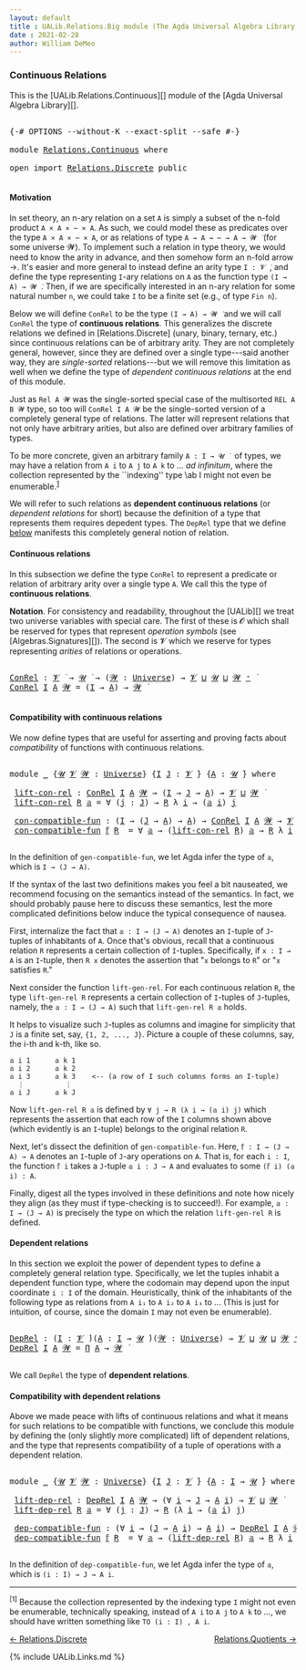```yaml
---
layout: default
title : UALib.Relations.Big module (The Agda Universal Algebra Library)
date : 2021-02-28
author: William DeMeo
---
```


### <a id="big-relations">Continuous Relations</a>

This is the [UALib.Relations.Continuous][] module of the [Agda Universal Algebra Library][].

<pre class="Agda">

<a id="298" class="Symbol">{-#</a> <a id="302" class="Keyword">OPTIONS</a> <a id="310" class="Pragma">--without-K</a> <a id="322" class="Pragma">--exact-split</a> <a id="336" class="Pragma">--safe</a> <a id="343" class="Symbol">#-}</a>

<a id="348" class="Keyword">module</a> <a id="355" href="Relations.Continuous.html" class="Module">Relations.Continuous</a> <a id="376" class="Keyword">where</a>

<a id="383" class="Keyword">open</a> <a id="388" class="Keyword">import</a> <a id="395" href="Relations.Discrete.html" class="Module">Relations.Discrete</a> <a id="414" class="Keyword">public</a>

</pre>

#### <a id="motivation">Motivation</a>
In set theory, an n-ary relation on a set `A` is simply a subset of the n-fold product `A × A × ⋯ × A`.  As such, we could model these as predicates over the type `A × A × ⋯ × A`, or as relations of type `A → A → ⋯ → A → 𝓦 ̇` (for some universe 𝓦).  To implement such a relation in type theory, we would need to know the arity in advance, and then somehow form an n-fold arrow →.  It's easier and more general to instead define an arity type `I : 𝓥 ̇`, and define the type representing `I`-ary relations on `A` as the function type `(I → A) → 𝓦 ̇`.  Then, if we are specifically interested in an n-ary relation for some natural number `n`, we could take `I` to be a finite set (e.g., of type `Fin n`).

Below we will define `ConRel` to be the type `(I → A) → 𝓦 ̇` and we will call `ConRel` the type of **continuous relations**.  This generalizes the discrete relations we defined in [Relations.Discrete] (unary, binary, ternary, etc.) since continuous relations can be of arbitrary arity.  They are not completely general, however, since they are defined over a single type---said another way, they are *single-sorted* relations---but we will remove this limitation as well when we define the type of *dependent continuous relations* at the end of this module.

Just as `Rel A 𝓦` was the single-sorted special case of the multisorted `REL A B 𝓦` type, so too will `ConRel I A 𝓦` be the single-sorted version of a completely general type of relations. The latter will represent relations that not only have arbitrary arities, but also are defined over arbitrary families of types.

To be more concrete, given an arbitrary family `A : I → 𝓤 ̇ ` of types, we may have a relation from `A i` to `A j` to `A k` to … *ad infinitum*, where the collection represented by the ``indexing'' type \ab I might not even be enumerable.<sup>[1](Relations.Continuous.html#fn1)</sup>

We will refer to such relations as **dependent continuous relations** (or *dependent relations* for short) because the definition of a type that represents them requires depedent types.  The `DepRel` type that we define [below](Relations.Continuous.html#dependent-relations) manifests this completely general notion of relation.

#### <a id="continuous-relations">Continuous relations</a>

In this subsection we define the type `ConRel` to represent a predicate or relation of arbitrary arity over a single type `A`. We call this the type of **continuous relations**.

**Notation**. For consistency and readability, throughout the [UALib][] we treat two universe variables with special care.  The first of these is 𝓞 which shall be reserved for types that represent *operation symbols* (see [Algebras.Signatures][]). The second is 𝓥 which we reserve for types representing *arities* of relations or operations.

<pre class="Agda">

<a id="ConRel"></a><a id="3265" href="Relations.Continuous.html#3265" class="Function">ConRel</a> <a id="3272" class="Symbol">:</a> <a id="3274" href="Universes.html#262" class="Generalizable">𝓥</a> <a id="3276" href="Universes.html#403" class="Function Operator">̇</a> <a id="3278" class="Symbol">→</a> <a id="3280" href="Universes.html#260" class="Generalizable">𝓤</a> <a id="3282" href="Universes.html#403" class="Function Operator">̇</a> <a id="3284" class="Symbol">→</a> <a id="3286" class="Symbol">(</a><a id="3287" href="Relations.Continuous.html#3287" class="Bound">𝓦</a> <a id="3289" class="Symbol">:</a> <a id="3291" href="Universes.html#205" class="Postulate">Universe</a><a id="3299" class="Symbol">)</a> <a id="3301" class="Symbol">→</a> <a id="3303" href="Universes.html#262" class="Generalizable">𝓥</a> <a id="3305" href="Agda.Primitive.html#636" class="Primitive Operator">⊔</a> <a id="3307" href="Universes.html#260" class="Generalizable">𝓤</a> <a id="3309" href="Agda.Primitive.html#636" class="Primitive Operator">⊔</a> <a id="3311" href="Relations.Continuous.html#3287" class="Bound">𝓦</a> <a id="3313" href="Universes.html#181" class="Primitive Operator">⁺</a> <a id="3315" href="Universes.html#403" class="Function Operator">̇</a>
<a id="3317" href="Relations.Continuous.html#3265" class="Function">ConRel</a> <a id="3324" href="Relations.Continuous.html#3324" class="Bound">I</a> <a id="3326" href="Relations.Continuous.html#3326" class="Bound">A</a> <a id="3328" href="Relations.Continuous.html#3328" class="Bound">𝓦</a> <a id="3330" class="Symbol">=</a> <a id="3332" class="Symbol">(</a><a id="3333" href="Relations.Continuous.html#3324" class="Bound">I</a> <a id="3335" class="Symbol">→</a> <a id="3337" href="Relations.Continuous.html#3326" class="Bound">A</a><a id="3338" class="Symbol">)</a> <a id="3340" class="Symbol">→</a> <a id="3342" href="Relations.Continuous.html#3328" class="Bound">𝓦</a> <a id="3344" href="Universes.html#403" class="Function Operator">̇</a>

</pre>


#### <a id="compatibility-with-continuous-relations">Compatibility with continuous relations</a>

We now define types that are useful for asserting and proving facts about *compatibility* of functions with continuous relations.

<pre class="Agda">

<a id="3603" class="Keyword">module</a> <a id="3610" href="Relations.Continuous.html#3610" class="Module">_</a> <a id="3612" class="Symbol">{</a><a id="3613" href="Relations.Continuous.html#3613" class="Bound">𝓤</a> <a id="3615" href="Relations.Continuous.html#3615" class="Bound">𝓥</a> <a id="3617" href="Relations.Continuous.html#3617" class="Bound">𝓦</a> <a id="3619" class="Symbol">:</a> <a id="3621" href="Universes.html#205" class="Postulate">Universe</a><a id="3629" class="Symbol">}</a> <a id="3631" class="Symbol">{</a><a id="3632" href="Relations.Continuous.html#3632" class="Bound">I</a> <a id="3634" href="Relations.Continuous.html#3634" class="Bound">J</a> <a id="3636" class="Symbol">:</a> <a id="3638" href="Relations.Continuous.html#3615" class="Bound">𝓥</a> <a id="3640" href="Universes.html#403" class="Function Operator">̇</a><a id="3641" class="Symbol">}</a> <a id="3643" class="Symbol">{</a><a id="3644" href="Relations.Continuous.html#3644" class="Bound">A</a> <a id="3646" class="Symbol">:</a> <a id="3648" href="Relations.Continuous.html#3613" class="Bound">𝓤</a> <a id="3650" href="Universes.html#403" class="Function Operator">̇</a><a id="3651" class="Symbol">}</a> <a id="3653" class="Keyword">where</a>

 <a id="3661" href="Relations.Continuous.html#3661" class="Function">lift-con-rel</a> <a id="3674" class="Symbol">:</a> <a id="3676" href="Relations.Continuous.html#3265" class="Function">ConRel</a> <a id="3683" href="Relations.Continuous.html#3632" class="Bound">I</a> <a id="3685" href="Relations.Continuous.html#3644" class="Bound">A</a> <a id="3687" href="Relations.Continuous.html#3617" class="Bound">𝓦</a> <a id="3689" class="Symbol">→</a> <a id="3691" class="Symbol">(</a><a id="3692" href="Relations.Continuous.html#3632" class="Bound">I</a> <a id="3694" class="Symbol">→</a> <a id="3696" href="Relations.Continuous.html#3634" class="Bound">J</a> <a id="3698" class="Symbol">→</a> <a id="3700" href="Relations.Continuous.html#3644" class="Bound">A</a><a id="3701" class="Symbol">)</a> <a id="3703" class="Symbol">→</a> <a id="3705" href="Relations.Continuous.html#3615" class="Bound">𝓥</a> <a id="3707" href="Agda.Primitive.html#636" class="Primitive Operator">⊔</a> <a id="3709" href="Relations.Continuous.html#3617" class="Bound">𝓦</a> <a id="3711" href="Universes.html#403" class="Function Operator">̇</a>
 <a id="3714" href="Relations.Continuous.html#3661" class="Function">lift-con-rel</a> <a id="3727" href="Relations.Continuous.html#3727" class="Bound">R</a> <a id="3729" href="Relations.Continuous.html#3729" class="Bound">𝕒</a> <a id="3731" class="Symbol">=</a> <a id="3733" class="Symbol">∀</a> <a id="3735" class="Symbol">(</a><a id="3736" href="Relations.Continuous.html#3736" class="Bound">j</a> <a id="3738" class="Symbol">:</a> <a id="3740" href="Relations.Continuous.html#3634" class="Bound">J</a><a id="3741" class="Symbol">)</a> <a id="3743" class="Symbol">→</a> <a id="3745" href="Relations.Continuous.html#3727" class="Bound">R</a> <a id="3747" class="Symbol">λ</a> <a id="3749" href="Relations.Continuous.html#3749" class="Bound">i</a> <a id="3751" class="Symbol">→</a> <a id="3753" class="Symbol">(</a><a id="3754" href="Relations.Continuous.html#3729" class="Bound">𝕒</a> <a id="3756" href="Relations.Continuous.html#3749" class="Bound">i</a><a id="3757" class="Symbol">)</a> <a id="3759" href="Relations.Continuous.html#3736" class="Bound">j</a>

 <a id="3763" href="Relations.Continuous.html#3763" class="Function">con-compatible-fun</a> <a id="3782" class="Symbol">:</a> <a id="3784" class="Symbol">(</a><a id="3785" href="Relations.Continuous.html#3632" class="Bound">I</a> <a id="3787" class="Symbol">→</a> <a id="3789" class="Symbol">(</a><a id="3790" href="Relations.Continuous.html#3634" class="Bound">J</a> <a id="3792" class="Symbol">→</a> <a id="3794" href="Relations.Continuous.html#3644" class="Bound">A</a><a id="3795" class="Symbol">)</a> <a id="3797" class="Symbol">→</a> <a id="3799" href="Relations.Continuous.html#3644" class="Bound">A</a><a id="3800" class="Symbol">)</a> <a id="3802" class="Symbol">→</a> <a id="3804" href="Relations.Continuous.html#3265" class="Function">ConRel</a> <a id="3811" href="Relations.Continuous.html#3632" class="Bound">I</a> <a id="3813" href="Relations.Continuous.html#3644" class="Bound">A</a> <a id="3815" href="Relations.Continuous.html#3617" class="Bound">𝓦</a> <a id="3817" class="Symbol">→</a> <a id="3819" href="Relations.Continuous.html#3615" class="Bound">𝓥</a> <a id="3821" href="Agda.Primitive.html#636" class="Primitive Operator">⊔</a> <a id="3823" href="Relations.Continuous.html#3613" class="Bound">𝓤</a> <a id="3825" href="Agda.Primitive.html#636" class="Primitive Operator">⊔</a> <a id="3827" href="Relations.Continuous.html#3617" class="Bound">𝓦</a> <a id="3829" href="Universes.html#403" class="Function Operator">̇</a>
 <a id="3832" href="Relations.Continuous.html#3763" class="Function">con-compatible-fun</a> <a id="3851" href="Relations.Continuous.html#3851" class="Bound">𝕗</a> <a id="3853" href="Relations.Continuous.html#3853" class="Bound">R</a>  <a id="3856" class="Symbol">=</a> <a id="3858" class="Symbol">∀</a> <a id="3860" href="Relations.Continuous.html#3860" class="Bound">𝕒</a> <a id="3862" class="Symbol">→</a> <a id="3864" class="Symbol">(</a><a id="3865" href="Relations.Continuous.html#3661" class="Function">lift-con-rel</a> <a id="3878" href="Relations.Continuous.html#3853" class="Bound">R</a><a id="3879" class="Symbol">)</a> <a id="3881" href="Relations.Continuous.html#3860" class="Bound">𝕒</a> <a id="3883" class="Symbol">→</a> <a id="3885" href="Relations.Continuous.html#3853" class="Bound">R</a> <a id="3887" class="Symbol">λ</a> <a id="3889" href="Relations.Continuous.html#3889" class="Bound">i</a> <a id="3891" class="Symbol">→</a> <a id="3893" class="Symbol">(</a><a id="3894" href="Relations.Continuous.html#3851" class="Bound">𝕗</a> <a id="3896" href="Relations.Continuous.html#3889" class="Bound">i</a><a id="3897" class="Symbol">)</a> <a id="3899" class="Symbol">(</a><a id="3900" href="Relations.Continuous.html#3860" class="Bound">𝕒</a> <a id="3902" href="Relations.Continuous.html#3889" class="Bound">i</a><a id="3903" class="Symbol">)</a>

</pre>

In the definition of `gen-compatible-fun`, we let Agda infer the type of `𝕒`, which is `I → (J → A)`.

If the syntax of the last two definitions makes you feel a bit nauseated, we recommend focusing on the semantics instead of the semantics.  In fact, we should probably pause here to discuss these semantics, lest the more complicated definitions below induce the typical consequence of nausea.

First, internalize the fact that `𝕒 : I → (J → A)` denotes an `I`-tuple of `J`-tuples of inhabitants of `A`. Once that's obvious, recall that a continuous relation `R` represents a certain collection of `I`-tuples. Specifically, if `x : I → A` is an `I`-tuple, then `R x` denotes the assertion that "`x` belongs to `R`" or "`x` satisfies `R`."

Next consider the function `lift-gen-rel`.  For each continuous relation `R`, the type `lift-gen-rel R` represents a certain collection of `I`-tuples of `J`-tuples, namely, the `𝕒 : I → (J → A)` such that `lift-gen-rel R 𝕒` holds.

It helps to visualize such `J`-tuples as columns and imagine for simplicity that `J` is a finite set, say, `{1, 2, ..., J}`.  Picture a couple of these columns, say, the i-th and k-th, like so.

```
𝕒 i 1      𝕒 k 1
𝕒 i 2      𝕒 k 2
𝕒 i 3      𝕒 k 3    <-- (a row of I such columns forms an I-tuple)
  ⋮          ⋮
𝕒 i J      𝕒 k J
```

Now `lift-gen-rel R 𝕒` is defined by `∀ j → R (λ i → (𝕒 i) j)` which represents the assertion that each row of the `I` columns shown above (which evidently is an `I`-tuple) belongs to the original relation `R`.

Next, let's dissect the definition of `gen-compatible-fun`.  Here, `𝕗 : I → (J → A) → A` denotes an `I`-tuple of `J`-ary operations on `A`.  That is, for each `i : I`, the function `𝕗 i` takes a `J`-tuple `𝕒 i : J → A` and evaluates to some `(𝕗 i) (𝕒 i) : A`.

Finally, digest all the types involved in these definitions and note how nicely they align (as they must if type-checking is to succeed!).  For example, `𝕒 : I → (J → A)` is precisely the type on which the relation `lift-gen-rel R` is defined.


#### <a id="dependent-relations">Dependent relations</a>

In this section we exploit the power of dependent types to define a completely general relation type.  Specifically, we let the tuples inhabit a dependent function type, where the codomain may depend upon the input coordinate `i : I` of the domain. Heuristically, think of the inhabitants of the following type as relations from `A i₁` to `A i₂` to `A i₃` to …  (This is just for intuition, of course, since the domain `I` may not even be enumerable).

<pre class="Agda">

<a id="DepRel"></a><a id="6473" href="Relations.Continuous.html#6473" class="Function">DepRel</a> <a id="6480" class="Symbol">:</a> <a id="6482" class="Symbol">(</a><a id="6483" href="Relations.Continuous.html#6483" class="Bound">I</a> <a id="6485" class="Symbol">:</a> <a id="6487" href="Universes.html#262" class="Generalizable">𝓥</a> <a id="6489" href="Universes.html#403" class="Function Operator">̇</a><a id="6490" class="Symbol">)(</a><a id="6492" href="Relations.Continuous.html#6492" class="Bound">A</a> <a id="6494" class="Symbol">:</a> <a id="6496" href="Relations.Continuous.html#6483" class="Bound">I</a> <a id="6498" class="Symbol">→</a> <a id="6500" href="Universes.html#260" class="Generalizable">𝓤</a> <a id="6502" href="Universes.html#403" class="Function Operator">̇</a><a id="6503" class="Symbol">)(</a><a id="6505" href="Relations.Continuous.html#6505" class="Bound">𝓦</a> <a id="6507" class="Symbol">:</a> <a id="6509" href="Universes.html#205" class="Postulate">Universe</a><a id="6517" class="Symbol">)</a> <a id="6519" class="Symbol">→</a> <a id="6521" href="Universes.html#262" class="Generalizable">𝓥</a> <a id="6523" href="Agda.Primitive.html#636" class="Primitive Operator">⊔</a> <a id="6525" href="Universes.html#260" class="Generalizable">𝓤</a> <a id="6527" href="Agda.Primitive.html#636" class="Primitive Operator">⊔</a> <a id="6529" href="Relations.Continuous.html#6505" class="Bound">𝓦</a> <a id="6531" href="Universes.html#181" class="Primitive Operator">⁺</a> <a id="6533" href="Universes.html#403" class="Function Operator">̇</a>
<a id="6535" href="Relations.Continuous.html#6473" class="Function">DepRel</a> <a id="6542" href="Relations.Continuous.html#6542" class="Bound">I</a> <a id="6544" href="Relations.Continuous.html#6544" class="Bound">A</a> <a id="6546" href="Relations.Continuous.html#6546" class="Bound">𝓦</a> <a id="6548" class="Symbol">=</a> <a id="6550" href="MGS-MLTT.html#3562" class="Function">Π</a> <a id="6552" href="Relations.Continuous.html#6544" class="Bound">A</a> <a id="6554" class="Symbol">→</a> <a id="6556" href="Relations.Continuous.html#6546" class="Bound">𝓦</a> <a id="6558" href="Universes.html#403" class="Function Operator">̇</a>

</pre>

We call `DepRel` the type of **dependent relations**.

#### <a id="compatibility-with-dependent-relations">Compatibility with dependent relations</a>

Above we made peace with lifts of continuous relations and what it means for such relations to be compatible with functions, we conclude this module by defining the (only slightly more complicated) lift of dependent relations, and the type that represents compatibility of a tuple of operations with a dependent relation.

<pre class="Agda">

<a id="7061" class="Keyword">module</a> <a id="7068" href="Relations.Continuous.html#7068" class="Module">_</a> <a id="7070" class="Symbol">{</a><a id="7071" href="Relations.Continuous.html#7071" class="Bound">𝓤</a> <a id="7073" href="Relations.Continuous.html#7073" class="Bound">𝓥</a> <a id="7075" href="Relations.Continuous.html#7075" class="Bound">𝓦</a> <a id="7077" class="Symbol">:</a> <a id="7079" href="Universes.html#205" class="Postulate">Universe</a><a id="7087" class="Symbol">}</a> <a id="7089" class="Symbol">{</a><a id="7090" href="Relations.Continuous.html#7090" class="Bound">I</a> <a id="7092" href="Relations.Continuous.html#7092" class="Bound">J</a> <a id="7094" class="Symbol">:</a> <a id="7096" href="Relations.Continuous.html#7073" class="Bound">𝓥</a> <a id="7098" href="Universes.html#403" class="Function Operator">̇</a><a id="7099" class="Symbol">}</a> <a id="7101" class="Symbol">{</a><a id="7102" href="Relations.Continuous.html#7102" class="Bound">A</a> <a id="7104" class="Symbol">:</a> <a id="7106" href="Relations.Continuous.html#7090" class="Bound">I</a> <a id="7108" class="Symbol">→</a> <a id="7110" href="Relations.Continuous.html#7071" class="Bound">𝓤</a> <a id="7112" href="Universes.html#403" class="Function Operator">̇</a><a id="7113" class="Symbol">}</a> <a id="7115" class="Keyword">where</a>

 <a id="7123" href="Relations.Continuous.html#7123" class="Function">lift-dep-rel</a> <a id="7136" class="Symbol">:</a> <a id="7138" href="Relations.Continuous.html#6473" class="Function">DepRel</a> <a id="7145" href="Relations.Continuous.html#7090" class="Bound">I</a> <a id="7147" href="Relations.Continuous.html#7102" class="Bound">A</a> <a id="7149" href="Relations.Continuous.html#7075" class="Bound">𝓦</a> <a id="7151" class="Symbol">→</a> <a id="7153" class="Symbol">(∀</a> <a id="7156" href="Relations.Continuous.html#7156" class="Bound">i</a> <a id="7158" class="Symbol">→</a> <a id="7160" href="Relations.Continuous.html#7092" class="Bound">J</a> <a id="7162" class="Symbol">→</a> <a id="7164" href="Relations.Continuous.html#7102" class="Bound">A</a> <a id="7166" href="Relations.Continuous.html#7156" class="Bound">i</a><a id="7167" class="Symbol">)</a> <a id="7169" class="Symbol">→</a> <a id="7171" href="Relations.Continuous.html#7073" class="Bound">𝓥</a> <a id="7173" href="Agda.Primitive.html#636" class="Primitive Operator">⊔</a> <a id="7175" href="Relations.Continuous.html#7075" class="Bound">𝓦</a> <a id="7177" href="Universes.html#403" class="Function Operator">̇</a>
 <a id="7180" href="Relations.Continuous.html#7123" class="Function">lift-dep-rel</a> <a id="7193" href="Relations.Continuous.html#7193" class="Bound">R</a> <a id="7195" href="Relations.Continuous.html#7195" class="Bound">𝕒</a> <a id="7197" class="Symbol">=</a> <a id="7199" class="Symbol">∀</a> <a id="7201" class="Symbol">(</a><a id="7202" href="Relations.Continuous.html#7202" class="Bound">j</a> <a id="7204" class="Symbol">:</a> <a id="7206" href="Relations.Continuous.html#7092" class="Bound">J</a><a id="7207" class="Symbol">)</a> <a id="7209" class="Symbol">→</a> <a id="7211" href="Relations.Continuous.html#7193" class="Bound">R</a> <a id="7213" class="Symbol">(λ</a> <a id="7216" href="Relations.Continuous.html#7216" class="Bound">i</a> <a id="7218" class="Symbol">→</a> <a id="7220" class="Symbol">(</a><a id="7221" href="Relations.Continuous.html#7195" class="Bound">𝕒</a> <a id="7223" href="Relations.Continuous.html#7216" class="Bound">i</a><a id="7224" class="Symbol">)</a> <a id="7226" href="Relations.Continuous.html#7202" class="Bound">j</a><a id="7227" class="Symbol">)</a>

 <a id="7231" href="Relations.Continuous.html#7231" class="Function">dep-compatible-fun</a> <a id="7250" class="Symbol">:</a> <a id="7252" class="Symbol">(∀</a> <a id="7255" href="Relations.Continuous.html#7255" class="Bound">i</a> <a id="7257" class="Symbol">→</a> <a id="7259" class="Symbol">(</a><a id="7260" href="Relations.Continuous.html#7092" class="Bound">J</a> <a id="7262" class="Symbol">→</a> <a id="7264" href="Relations.Continuous.html#7102" class="Bound">A</a> <a id="7266" href="Relations.Continuous.html#7255" class="Bound">i</a><a id="7267" class="Symbol">)</a> <a id="7269" class="Symbol">→</a> <a id="7271" href="Relations.Continuous.html#7102" class="Bound">A</a> <a id="7273" href="Relations.Continuous.html#7255" class="Bound">i</a><a id="7274" class="Symbol">)</a> <a id="7276" class="Symbol">→</a> <a id="7278" href="Relations.Continuous.html#6473" class="Function">DepRel</a> <a id="7285" href="Relations.Continuous.html#7090" class="Bound">I</a> <a id="7287" href="Relations.Continuous.html#7102" class="Bound">A</a> <a id="7289" href="Relations.Continuous.html#7075" class="Bound">𝓦</a> <a id="7291" class="Symbol">→</a> <a id="7293" href="Relations.Continuous.html#7073" class="Bound">𝓥</a> <a id="7295" href="Agda.Primitive.html#636" class="Primitive Operator">⊔</a> <a id="7297" href="Relations.Continuous.html#7071" class="Bound">𝓤</a> <a id="7299" href="Agda.Primitive.html#636" class="Primitive Operator">⊔</a> <a id="7301" href="Relations.Continuous.html#7075" class="Bound">𝓦</a> <a id="7303" href="Universes.html#403" class="Function Operator">̇</a>
 <a id="7306" href="Relations.Continuous.html#7231" class="Function">dep-compatible-fun</a> <a id="7325" href="Relations.Continuous.html#7325" class="Bound">𝕗</a> <a id="7327" href="Relations.Continuous.html#7327" class="Bound">R</a>  <a id="7330" class="Symbol">=</a> <a id="7332" class="Symbol">∀</a> <a id="7334" href="Relations.Continuous.html#7334" class="Bound">𝕒</a> <a id="7336" class="Symbol">→</a> <a id="7338" class="Symbol">(</a><a id="7339" href="Relations.Continuous.html#7123" class="Function">lift-dep-rel</a> <a id="7352" href="Relations.Continuous.html#7327" class="Bound">R</a><a id="7353" class="Symbol">)</a> <a id="7355" href="Relations.Continuous.html#7334" class="Bound">𝕒</a> <a id="7357" class="Symbol">→</a> <a id="7359" href="Relations.Continuous.html#7327" class="Bound">R</a> <a id="7361" class="Symbol">λ</a> <a id="7363" href="Relations.Continuous.html#7363" class="Bound">i</a> <a id="7365" class="Symbol">→</a> <a id="7367" class="Symbol">(</a><a id="7368" href="Relations.Continuous.html#7325" class="Bound">𝕗</a> <a id="7370" href="Relations.Continuous.html#7363" class="Bound">i</a><a id="7371" class="Symbol">)(</a><a id="7373" href="Relations.Continuous.html#7334" class="Bound">𝕒</a> <a id="7375" href="Relations.Continuous.html#7363" class="Bound">i</a><a id="7376" class="Symbol">)</a>

</pre>

In the definition of `dep-compatible-fun`, we let Agda infer the type of `𝕒`, which is `(i : I) → J → A i`.


--------------------------------------

<sup>[1]</sup><span class="footnote" id="fn1"> Because the collection represented by the indexing type `I` might not even be enumerable, technically speaking, instead of `A i` to `A j` to `A k` to ..., we should have written something like `TO (i : I) , A i`.</span>


<p></p>

[← Relations.Discrete](Relations.Discrete.html)
<span style="float:right;">[Relations.Quotients →](Relations.Quotients.html)</span>

{% include UALib.Links.md %}
